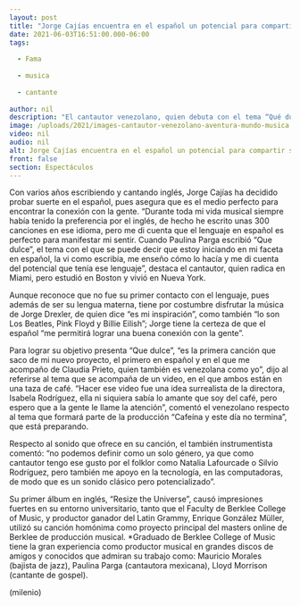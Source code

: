 ```yaml
---
layout: post
title: "Jorge Cajías encuentra en el español un potencial para compartir su sensibilidad"
date: 2021-06-03T16:51:00.000-06:00
tags:
  
  - Fama
  
  - musica
  
  - cantante
  
author: nil
description: "El cantautor venezolano, quien debuta con el tema “Qué dulce”, comparte que Jorge Drexler ha sido su principal inspiración, aunque la música de Pink Floyd, Los Beatles y Billie Eilish han enriquecido su pasión por la música."
image: /uploads/2021/images-cantautor-venezolano-aventura-mundo-musica.jpeg
video: nil
audio: nil
alt: Jorge Cajías encuentra en el español un potencial para compartir su sensibilidad
front: false
section: Espectáculos
---
```


Con varios años escribiendo y cantando inglés, Jorge Cajías ha decidido probar suerte en el español, pues asegura que es el medio perfecto para encontrar la conexión con la gente. “Durante toda mi vida musical siempre había tenido la preferencia por el inglés, de hecho he escrito unas 300 canciones en ese idioma, pero me di cuenta que el lenguaje en español es perfecto para manifestar mi sentir. Cuando Paulina Parga escribió “Que dulce”, el tema con el que se puede decir que estoy iniciando en mi faceta en español, la vi como escribía, me enseño cómo lo hacía y me di cuenta del potencial que tenía ese lenguaje”, destaca el cantautor, quien radica en Miami, pero estudió en Boston y vivió en Nueva York.

Aunque reconoce que no fue su primer contacto con el lenguaje, pues además de ser su lengua materna, tiene por costumbre disfrutar la música de Jorge Drexler, de quien dice “es mi inspiración”, como también “lo son Los Beatles, Pink Floyd y Billie Eilish”; Jorge tiene la certeza de que el español “me permitirá lograr una buena conexión con la gente”. 

Para lograr su objetivo presenta “Que dulce”, “es la primera canción que saco de mi nuevo proyecto, el primero en español y en el que me acompaño de Claudia Prieto, quien también es venezolana como yo”, dijo al referirse al tema que se acompaña de un video, en el que ambos están en una taza de café. “Hacer ese video fue una idea surrealista de la directora, Isabela Rodríguez, ella ni siquiera sabía lo amante que soy del café, pero espero que a la gente le llame la atención”, comentó el venezolano respecto al tema que formará parte de la producción “Cafeína y este día no termina”, que está preparando. 

Respecto al sonido que ofrece en su canción, el también instrumentista comentó: “no podemos definir como un solo género, ya que como cantautor tengo ese gusto por el folklor como Natalia Lafourcade o Silvio Rodríguez, pero también me apoyo en la tecnología, en las computadoras, de modo que es un sonido clásico pero potencializado”. 

Su primer álbum en inglés, “Resize the Universe”, causó impresiones fuertes en su entorno universitario, tanto que el Faculty de Berklee College of Music, y productor ganador del Latin Grammy, Enrique González Müller, utilizó su canción homónima como proyecto principal del masters online de Berklee de producción musical. *Graduado de Berklee College of Music tiene la gran experiencia como productor musical en grandes discos de amigos y conocidos que admiran su trabajo como: Mauricio Morales (bajista de jazz), Paulina Parga (cantautora mexicana), Lloyd Morrison (cantante de gospel). 

(milenio)